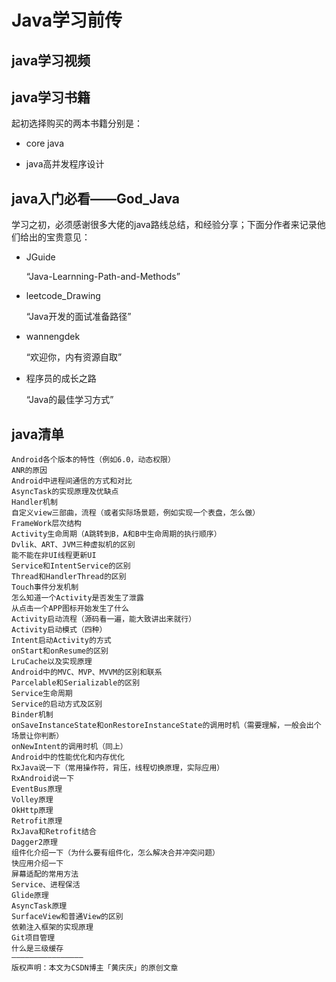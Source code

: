 # Java学习前传

## java学习视频

## java学习书籍
起初选择购买的两本书籍分别是：

+ core java

+ java高并发程序设计


## java入门必看——God_Java
学习之初，必须感谢很多大佬的java路线总结，和经验分享；下面分作者来记录他们给出的宝贵意见：

+ JGuide


  “Java-Learnning-Path-and-Methods”
+ leetcode_Drawing


   “Java开发的面试准备路径”
+ wannengdek

   “欢迎你，内有资源自取”

+ 程序员的成长之路
 
   “Java的最佳学习方式”


## java清单
```
Android各个版本的特性（例如6.0，动态权限）
ANR的原因
Android中进程间通信的方式和对比
AsyncTask的实现原理及优缺点
Handler机制
自定义view三部曲，流程（或者实际场景题，例如实现一个表盘，怎么做）
FrameWork层次结构
Activity生命周期（A跳转到B，A和B中生命周期的执行顺序）
Dvlik、ART、JVM三种虚拟机的区别
能不能在非UI线程更新UI
Service和IntentService的区别
Thread和HandlerThread的区别
Touch事件分发机制
怎么知道一个Activity是否发生了泄露
从点击一个APP图标开始发生了什么
Activity启动流程（源码看一遍，能大致讲出来就行）
Activity启动模式（四种）
Intent启动Activity的方式
onStart和onResume的区别
LruCache以及实现原理
Android中的MVC、MVP、MVVM的区别和联系
Parcelable和Serializable的区别
Service生命周期
Service的启动方式及区别
Binder机制
onSaveInstanceState和onRestoreInstanceState的调用时机（需要理解，一般会出个场景让你判断）
onNewIntent的调用时机（同上）
Android中的性能优化和内存优化
RxJava说一下（常用操作符，背压，线程切换原理，实际应用）
RxAndroid说一下
EventBus原理
Volley原理
OkHttp原理
Retrofit原理
RxJava和Retrofit结合
Dagger2原理
组件化介绍一下（为什么要有组件化，怎么解决合并冲突问题）
快应用介绍一下
屏幕适配的常用方法
Service、进程保活
Glide原理
AsyncTask原理
SurfaceView和普通View的区别
依赖注入框架的实现原理
Git项目管理
什么是三级缓存
————————————————
版权声明：本文为CSDN博主「黄庆庆」的原创文章
```
